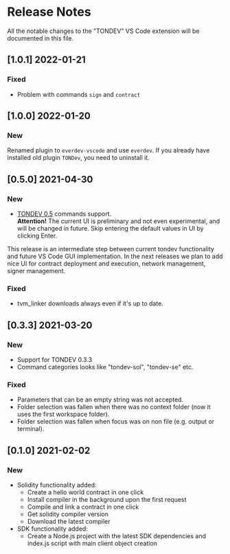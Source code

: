 # Release Notes

All the notable changes to the "TONDEV" VS Code extension will be documented in this file.

## [1.0.1] 2022-01-21
### Fixed
- Problem with commands `sign` and `contract`

## [1.0.0] 2022-01-20
### New
Renamed plugin to `everdev-vscode` and use `everdev`.
If you already have installed old plugin `TONDev`, you need to uninstall it.


## [0.5.0] 2021-04-30
### New

- [TONDEV 0.5](https://github.com/tonlabs/tondev/blob/main/CHANGELOG.md#050---2021-04-23) commands support.   
**Attention!** The current UI is preliminary and not even experimental, and will be changed in future. 
Skip entering the default values in UI by clicking Enter. 

This release is an intermediate step between current tondev functionality and future VS Code GUI implementation.
In the next releases we plan to add nice UI for contract deployment and execution, network management, signer management.
### Fixed

- tvm_linker downloads always even if it's up to date.

## [0.3.3] 2021-03-20

### New

- Support for TONDEV 0.3.3
- Command categories looks like "tondev-sol", "tondev-se" etc.

### Fixed

- Parameters that can be an empty string was not accepted.
- Folder selection was fallen when there was no context folder (now it uses the first workspace folder).
- Folder selection was fallen when focus was on non file (e.g. output or terminal).

## [0.1.0] 2021-02-02

### New

- Solidity functionality added:
  - Create a hello world contract in one click
  - Install compiler in the background upon the first request
  - Compile and link a contract in one click
  - Get solidity compiler version
  - Download the latest compiler
- SDK functionality added:
  - Create a Node.js project with the latest SDK dependencies and index.js script with main client object creation
